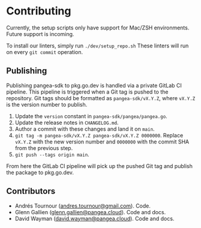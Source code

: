 # Contributing

Currently, the setup scripts only have support for Mac/ZSH environments.
Future support is incoming.

To install our linters, simply run `./dev/setup_repo.sh`
These linters will run on every `git commit` operation.

## Publishing

Publishing pangea-sdk to pkg.go.dev is handled via a private GitLab CI pipeline.
This pipeline is triggered when a Git tag is pushed to the repository. Git tags
should be formatted as `pangea-sdk/vX.Y.Z`, where `vX.Y.Z` is the version number
to publish.

1. Update the `version` constant in `pangea-sdk/pangea/pangea.go`.
2. Update the release notes in `CHANGELOG.md`.
3. Author a commit with these changes and land it on `main`.
4. `git tag -m pangea-sdk/vX.Y.Z pangea-sdk/vX.Y.Z 0000000`. Replace `vX.Y.Z`
  with the new version number and `0000000` with the commit SHA from the
  previous step.
5. `git push --tags origin main`.

From here the GitLab CI pipeline will pick up the pushed Git tag and publish
the package to pkg.go.dev.

## Contributors

- Andrés Tournour (andres.tournour@gmail.com). Code.
- Glenn Gallien (glenn.gallien@pangea.cloud). Code and docs.
- David Wayman (david.wayman@pangea.cloud). Code and docs.
